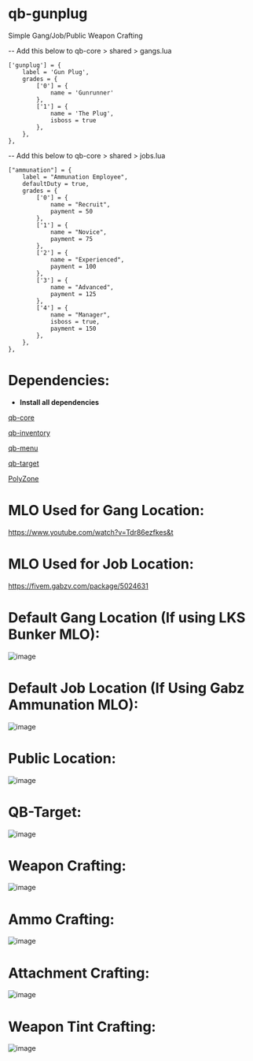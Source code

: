 # qb-gunplug

Simple Gang/Job/Public Weapon Crafting

-- Add this below to qb-core > shared > gangs.lua

    ['gunplug'] = {
		label = 'Gun Plug',
		grades = {
            ['0'] = {
                name = 'Gunrunner'
            },
            ['1'] = {
                name = 'The Plug',
                isboss = true
            },
        },
	},

-- Add this below to qb-core > shared > jobs.lua

    ["ammunation"] = {
		label = "Ammunation Employee",
		defaultDuty = true,
		grades = {
            ['0'] = {
                name = "Recruit",
                payment = 50
            },
			['1'] = {
                name = "Novice",
                payment = 75
            },
			['2'] = {
                name = "Experienced",
                payment = 100
            },
			['3'] = {
                name = "Advanced",
                payment = 125
            },
			['4'] = {
                name = "Manager",
				isboss = true,
                payment = 150
            },
        },
	},

# Dependencies: 
* **Install all dependencies**

[qb-core](https://github.com/qbcore-framework/qb-core)

[qb-inventory](https://github.com/qbcore-framework/qb-inventory)

[qb-menu](https://github.com/qbcore-framework/qb-menu)

[qb-target](https://github.com/qbcore-framework/qb-target)

[PolyZone](https://github.com/qbcore-framework/PolyZone)


# MLO Used for Gang Location: 

https://www.youtube.com/watch?v=Tdr86ezfkes&t

# MLO Used for Job Location: 

https://fivem.gabzv.com/package/5024631

# Default Gang Location (If using LKS Bunker MLO):

![image](https://i.ibb.co/2ZwpWGd/Location.png)

# Default Job Location (If Using Gabz Ammunation MLO):

![image](https://i.ibb.co/grhS1b2/Ammunation-location.png)

# Public Location:

![image](https://i.ibb.co/8465Xy7/Public-Location.png)

# QB-Target:

![image](https://i.ibb.co/9bdPLHc/Crafting-Menu.png)

# Weapon Crafting:

![image](https://i.ibb.co/JtCk5s7/Weapon-Crafting.png)

# Ammo Crafting:

![image](https://i.ibb.co/ZJmkb4M/Ammo-Crafting.png)

# Attachment Crafting:

![image](https://i.ibb.co/m8rPyH6/Attachment-Crafting.png)

# Weapon Tint Crafting:

![image](https://i.ibb.co/cCTSCyv/Weapon-Tint-Crafting.png)


